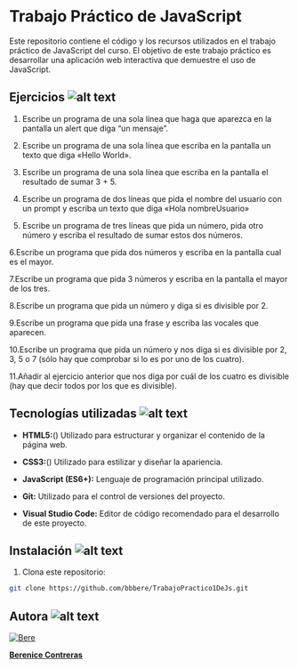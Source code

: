 # Trabajo Práctico de JavaScript 
Este repositorio contiene el código y los recursos utilizados en el trabajo práctico de JavaScript del curso. El objetivo de este trabajo práctico es desarrollar una aplicación web interactiva que demuestre el uso de JavaScript.

## Ejercicios ![alt text](https://64.media.tumblr.com/2f97db80b933cfc806bec060632c7e33/3e5bb4fa69129afe-ee/s75x75_c1/01731af060767fafb99079b429f7d30385327250.gifv)

1. Escribe un programa de una sola línea que haga que aparezca en la pantalla un alert que diga “un mensaje”.

2. Escribe un programa de una sola línea que escriba en la pantalla un texto que diga «Hello World».

3. Escribe un programa de una sola línea que escriba en la pantalla el resultado de sumar 3 + 5.

4. Escribe un programa de dos líneas que pida el nombre del usuario con un prompt y escriba un texto que diga «Hola nombreUsuario»

5. Escribe un programa de tres líneas que pida un número, pida otro número y escriba el resultado de sumar estos dos números.

6.Escribe un programa que pida dos números y escriba en la pantalla cual es el mayor.

7.Escribe un programa que pida 3 números y escriba en la pantalla el mayor de los tres.

8.Escribe un programa que pida un número y diga si es divisible por 2.


9.Escribe un programa que pida una frase y escriba las vocales que aparecen.

10.Escribe un programa que pida un número y nos diga si es divisible por 2, 3, 5 o 7 (sólo hay que comprobar si lo es por uno de los cuatro).

11.Añadir al ejercicio anterior que nos diga por cuál de los cuatro es divisible (hay que decir todos por los que es divisible).

## Tecnologías utilizadas ![alt text](https://64.media.tumblr.com/16eee9153235f6802b28b7a404381ca4/a125b177f557b96e-00/s75x75_c1/3319e0dea0af7b76bf804fba5f9ebf19ee4cca6c.gifv)
- **HTML5:**() Utilizado para estructurar y organizar el contenido de la página web.

- **CSS3:**() Utilizado para estilizar y diseñar la apariencia.
- **JavaScript (ES6+):** Lenguaje de programación principal utilizado.
- **Git:** Utilizado para el control de versiones del proyecto.
- **Visual Studio Code:** Editor de código recomendado para el desarrollo de este proyecto.
## Instalación ![alt text](https://64.media.tumblr.com/8ce718e140d1984a2eefe8a18bc6bb4c/f076a926dc5a4c11-02/s75x75_c1/dc7a556a67647d479a5b0f1362da67890012a93c.gifv)
1. Clona este repositorio:

```bash
git clone https://github.com/bbbere/TrabajoPractico1DeJs.git
```

## Autora ![alt text](https://64.media.tumblr.com/3c6ae8227309d9b4d548487a38da4733/a99701de4660a168-88/s75x75_c1/217cda36eb3ef94ae9bfc1b25e947cd897548d4f.gifv)

[![Bere](https://avatars.githubusercontent.com/u/161093188?v=4)](https://github.com/bbbere) 

[**Berenice Contreras** ](https://github.com/bbbere)
